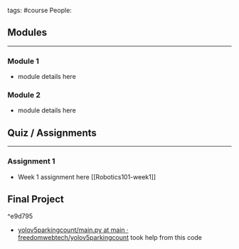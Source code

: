 tags: #course
People:

## Modules
--- 
### Module 1
- module details here
### Module 2
- module details here


## Quiz / Assignments
---
### Assignment 1
- Week 1 assignment here [[Robotics101-week1]]

## Final Project

^e9d795

- [yolov5parkingcount/main.py at main · freedomwebtech/yolov5parkingcount](https://github.com/freedomwebtech/yolov5parkingcount/blob/main/main.py) took help from this code